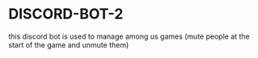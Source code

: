 # DISCORD-BOT-2
this discord bot is used to manage among us games (mute people at the start of the game and unmute them)
